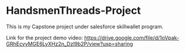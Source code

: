# HandsmenThreads-Project
This is my Capstone project under salesforce skillwallet program.

Link for the project demo video:
https://drive.google.com/file/d/1oVpak-GRhEcvyMGE6LyXHz2n_Dzl9b2P/view?usp=sharing
